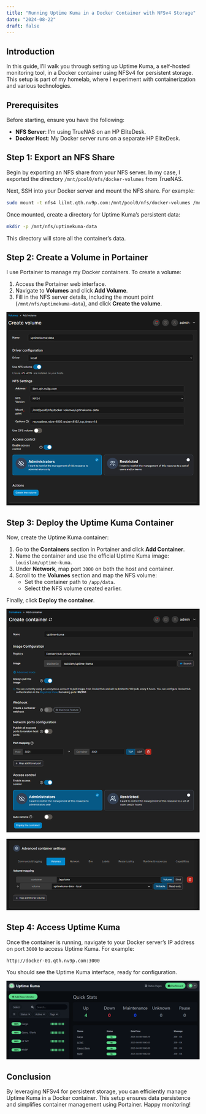 ```yaml
---
title: "Running Uptime Kuma in a Docker Container with NFSv4 Storage"
date: "2024-08-22"
draft: false
---
```


## Introduction

In this guide, I’ll walk you through setting up Uptime Kuma, a self-hosted monitoring tool, in a Docker container using NFSv4 for persistent storage. This setup is part of my homelab, where I experiment with containerization and various technologies.

## Prerequisites

Before starting, ensure you have the following:

- **NFS Server**: I’m using TrueNAS on an HP EliteDesk.
- **Docker Host**: My Docker server runs on a separate HP EliteDesk.

## Step 1: Export an NFS Share

Begin by exporting an NFS share from your NFS server. In my case, I exported the directory `/mnt/pool0/nfs/docker-volumes` from TrueNAS. 

Next, SSH into your Docker server and mount the NFS share. For example:

```bash
sudo mount -t nfs4 lilmt.qth.nv9p.com:/mnt/pool0/nfs/docker-volumes /mnt/nfs
```

Once mounted, create a directory for Uptime Kuma’s persistent data:

```bash
mkdir -p /mnt/nfs/uptimekuma-data
```

This directory will store all the container’s data.

## Step 2: Create a Volume in Portainer

I use Portainer to manage my Docker containers. To create a volume:

1. Access the Portainer web interface.
2. Navigate to **Volumes** and click **Add Volume**.
3. Fill in the NFS server details, including the mount point (`/mnt/nfs/uptimekuma-data`), and click **Create the volume**.

![Create NFS volume via Portainer](./create-volume.png)

## Step 3: Deploy the Uptime Kuma Container

Now, create the Uptime Kuma container:

1. Go to the **Containers** section in Portainer and click **Add Container**.
2. Name the container and use the official Uptime Kuma image: `louislam/uptime-kuma`.
3. Under **Network**, map port `3000` on both the host and container.
4. Scroll to the **Volumes** section and map the NFS volume:
    - Set the container path to `/app/data`.
    - Select the NFS volume created earlier.

Finally, click **Deploy the container**.

![Create Uptimekuma Container in Docker](./create-container.png)

![Add NFS volume to container](./add-nfs-volume.png)

## Step 4: Access Uptime Kuma

Once the container is running, navigate to your Docker server’s IP address on port `3000` to access Uptime Kuma. For example:

```
http://docker-01.qth.nv9p.com:3000
```

You should see the Uptime Kuma interface, ready for configuration.

![Monitoring website via Uptime Kuma as a docker container](./uptime-kuma.png)

## Conclusion

By leveraging NFSv4 for persistent storage, you can efficiently manage Uptime Kuma in a Docker container. This setup ensures data persistence and simplifies container management using Portainer. Happy monitoring!